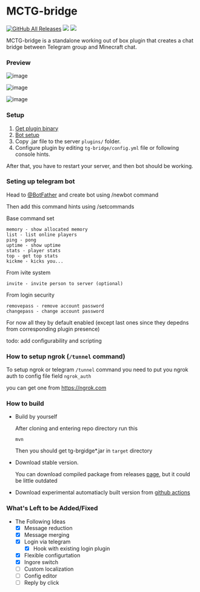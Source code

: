 # MCTG-bridge

<a href="https://github.com/fulcanelly/mctg-bridge/releases/"><img src="https://img.shields.io/github/downloads/fulcanelly/mctg-bridge/total.svg" alt="GitHub All Releases"/></a>
<img src="https://img.shields.io/github/stars/fulcanelly/mctg-bridge"/>
<img src="https://img.shields.io/github/workflow/status/fulcanelly/mctg-bridge/CI"/>

MCTG-bridge is a standalone working out of box plugin that creates a chat bridge between Telegram group and Minecraft chat.

### Preview 
![image](https://github.com/user-attachments/assets/7be1055c-c16a-4c6b-9ad3-d3d17319efc2)

![image](https://github.com/user-attachments/assets/a4e52cd1-e1a9-4790-a018-8ec457bb3a71)

![image](https://github.com/user-attachments/assets/4c6339c9-be85-4c71-bdbf-b8c2af984cb7)

 

### Setup 
1) [Get plugin binary](#how-to-build)
2) [Bot setup](#seting-up-telegram-bot)
3) Copy .jar file to the server `plugins/` folder.
4) Configure plugin by editing `tg-bridge/config.yml` file or following console hints.

After that, you have to restart your server, and then bot should be working.


### Seting up telegram bot

Head to [@BotFather](https://t.me/BotFather) and create bot using /newbot command

Then add this command hints using /setcommands

Base command set

```
memory - show allocated memory
list - list online players
ping - pong
uptime - show uptime
stats - player stats
top - get top stats
kickme - kicks you...
```

From ivite system
```
invite - invite person to server (optional)
```

From login security
```
removepass - remove account password
changepass - change account password
```

For now all they by default enabled (except last ones since they depedns from corresponding plugin presence)

todo: add configurability and scripting 


### How to setup ngrok (`/tunnel` command)

To setup ngrok or telegram `/tunnel` command you need to put you ngrok auth to config file field `ngrok_auth`

you can get one from https://ngrok.com

### How to build

- Build by yourself

  After cloning and entering repo directory run this
  ```
  mvn
  ```
  Then you should get tg-brgidge*.jar in `target` directory

- Download stable version. 

  You can download compiled package from releases [page](https://github.com/fulcanelly/mctg-bridge/releases), but it could be little outdated 

- Download experimental automatiacly built version from [github actions](https://github.com/fulcanelly/mctg-bridge/actions)

### What's Left to be Added/Fixed
- The Following Ideas
  - [x] Message reduction
  - [x] Message merging
  - [x] Login via telegram
    - [x] Hook with existing login plugin
  - [x] Flexible configurtation
  - [x] Ingore switch
  - [ ] Custom localization
  - [ ] Config editor
  - [ ] Reply by click

